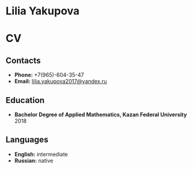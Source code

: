 # Lilia Yakupova
# CV
## Contacts
+ **Phone:** +7(965)-604-35-47
+ **Email:** lilia.yakupova2017@yandex.ru


## Education
+ **Bachelor Degree of Applied Mathematics, Kazan Federal University** 2018

## Languages
+ **English:** intermediate
+ **Russian:** native